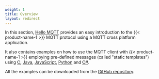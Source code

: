 ```yaml
---
weight: 1
title: Overview
layout: redirect
---
```


In this section, [Hello MQTT](#hello-mqtt) provides an easy introduction to the {{< product-name-1 >}} MQTT protocol using a MQTT cross platform application.

It also contains examples on how to use the MQTT client with {{< product-name-1 >}} employing pre-defined messages (called "static templates") using [C](#hello-mqtt-c), [Java](#hello-mqtt-java), [JavaScript](#hello-mqtt-javascript), [Python](#hello-mqtt-python) and [C#](#hello-mqtt-cs).

All the examples can be downloaded from the [GitHub repository](https://github.com/SoftwareAG/c8y_hw_mqtt).
